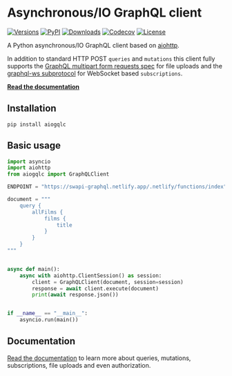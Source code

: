 # Asynchronous/IO GraphQL client

[![Versions][versions-image]][versions-url]
[![PyPI][pypi-image]][pypi-url]
[![Downloads][downloads-image]][downloads-url]
[![Codecov][codecov-image]][codecov-url]
[![License][license-image]][license-url]

[versions-image]: https://img.shields.io/pypi/pyversions/aiogqlc
[versions-url]: https://github.com/DoctorJohn/aiogqlc/blob/master/setup.py
[pypi-image]: https://img.shields.io/pypi/v/aiogqlc
[pypi-url]: https://pypi.org/project/aiogqlc/
[downloads-image]: https://img.shields.io/pypi/dm/aiogqlc
[downloads-url]: https://pypi.org/project/aiogqlc/
[codecov-image]: https://codecov.io/gh/DoctorJohn/aiogqlc/branch/main/graph/badge.svg?token=63WRUHG8SW
[codecov-url]: https://codecov.io/gh/DoctorJohn/aiogqlc
[license-image]: https://img.shields.io/pypi/l/aiogqlc
[license-url]: https://github.com/DoctorJohn/aiogqlc/blob/master/LICENSE

A Python asynchronous/IO GraphQL client based on [aiohttp][aiohttp-url].

In addition to standard HTTP POST `queries` and `mutations` this client fully supports
the [GraphQL multipart form requests spec][multipart-specs-url] for file uploads
and the [graphql-ws subprotocol][graphql-ws-url] for WebSocket based `subscriptions`.

**[Read the documentation][docs-url]**

## Installation

`pip install aiogqlc`

## Basic usage

```python
import asyncio
import aiohttp
from aiogqlc import GraphQLClient

ENDPOINT = "https://swapi-graphql.netlify.app/.netlify/functions/index"

document = """
    query {
        allFilms {
            films {
                title
            }
        }
    }
"""


async def main():
    async with aiohttp.ClientSession() as session:
        client = GraphQLClient(document, session=session)
        response = await client.execute(document)
        print(await response.json())


if __name__ == "__main__":
    asyncio.run(main())
```

## Documentation

[Read the documentation][docs-url] to learn more about queries, mutations, subscriptions, file uploads and even authorization.

[aiohttp-url]: https://github.com/aio-libs/aiohttp
[multipart-specs-url]: https://github.com/jaydenseric/graphql-multipart-request-spec
[graphql-ws-url]: https://github.com/apollographql/subscriptions-transport-ws
[docs-url]: https://doctorjohn.github.io/aiogqlc/
